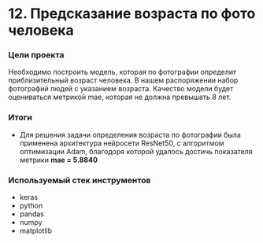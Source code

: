 # 12. Предсказание возраста по фото человека

### Цели проекта

Необходимо построить модель, которая по фотографии определит приблизительный возраст человека. 
В нашем распоряжении набор фотографий людей с указанием возраста. 
Качество модели будет оцениваться метрикой mae, которая не должна превышать 8 лет.


### Итоги

- Для решения задачи определения возраста по фотографии была применена архитектура нейросети ResNet50, с алгоритмом оптимизации Adam, благодоря которой удалось достичь показателя метрики **mae = 5.8840**

### Используемый стек инструментов

- keras
- python
- pandas
- numpy
- matplotlib
